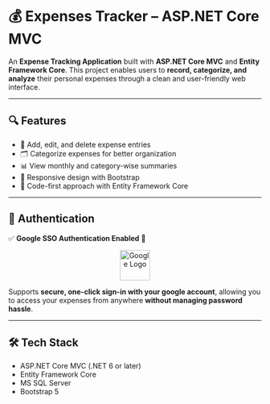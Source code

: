 # 💰 Expenses Tracker – ASP.NET Core MVC

An **Expense Tracking Application** built with **ASP.NET Core MVC** and **Entity Framework Core**. This project enables users to **record, categorize, and analyze** their personal expenses through a clean and user-friendly web interface.

---

## 🔍 Features

- 🧾 Add, edit, and delete expense entries  
- 🗂 Categorize expenses for better organization  
- 📊 View monthly and category-wise summaries  
- 📱 Responsive design with Bootstrap  
- 🧱 Code-first approach with Entity Framework Core  

---

## 🔑 Authentication

✅ **Google SSO Authentication Enabled** 🚀

<p align="center">
  <img src="https://upload.wikimedia.org/wikipedia/commons/thumb/5/53/Google_%22G%22_Logo.svg/512px-Google_%22G%22_Logo.svg.png" alt="Google Logo" width="60"/>
</p>

Supports **secure, one-click sign-in with your google account**, allowing you to access your expenses from anywhere **without managing password hassle**.

---
## 🛠 Tech Stack

- ASP.NET Core MVC (.NET 6 or later)  
- Entity Framework Core  
- MS SQL Server
- Bootstrap 5  

